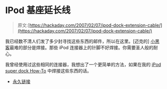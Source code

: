# IPod 基座延长线

> 原文:[https://hackaday.com/2007/02/07/ipod-dock-extension-cable/](https://hackaday.com/2007/02/07/ipod-dock-extension-cable/)

我已经数不清人们发了多少封寻找这些东西的邮件，所以在这里。[迈克的] [小黑客](http://mike.kruckenberg.com/archives/2007/02/ipod_dock_extender.html)最难的部分是焊接。那些 iPod 连接器上的针脚不好焊接。你需要圣人般的耐心。

我曾经使用过这些相同的连接器，我想出了一个更简单的方法，如果在我的 [iPod super dock How-To](http://www.engadget.com/2006/04/18/how-to-design-your-own-ipod-super-dock-part-1/) 中焊接这些东西的话。

*   [永久链接](http://mike.kruckenberg.com/archives/2007/02/ipod_dock_extender.html)